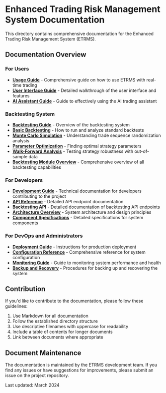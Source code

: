 # Enhanced Trading Risk Management System Documentation

This directory contains comprehensive documentation for the Enhanced Trading Risk Management System (ETRMS).

## Documentation Overview

### For Users

- [**Usage Guide**](USAGE_GUIDE.md) - Comprehensive guide on how to use ETRMS with real-time trading
- [**User Interface Guide**](user/UI_GUIDE.md) - Detailed walkthrough of the user interface and features
- [**AI Assistant Guide**](user/AI_ASSISTANT.md) - Guide to effectively using the AI trading assistant

### Backtesting System

- [**Backtesting Guide**](backtesting_guide.md) - Overview of the backtesting system
- [**Basic Backtesting**](features/basic_backtesting.md) - How to run and analyze standard backtests
- [**Monte Carlo Simulation**](features/monte_carlo_simulation.md) - Understanding trade sequence randomization analysis
- [**Parameter Optimization**](features/parameter_optimization.md) - Finding optimal strategy parameters
- [**Walk-Forward Analysis**](features/walk_forward_analysis.md) - Testing strategy robustness with out-of-sample data
- [**Backtesting Module Overview**](backtesting/README.md) - Comprehensive overview of all backtesting capabilities

### For Developers

- [**Development Guide**](DEVELOPMENT.md) - Technical documentation for developers contributing to the project
- [**API Reference**](api/README.md) - Detailed API endpoint documentation
- [**Backtesting API**](api/backtesting_api.md) - Detailed documentation of backtesting API endpoints
- [**Architecture Overview**](architecture/OVERVIEW.md) - System architecture and design principles
- [**Component Specifications**](architecture/COMPONENTS.md) - Detailed specifications for system components

### For DevOps and Administrators

- [**Deployment Guide**](deployment/DEPLOYMENT.md) - Instructions for production deployment
- [**Configuration Reference**](deployment/CONFIGURATION.md) - Comprehensive reference for system configuration
- [**Monitoring Guide**](deployment/MONITORING.md) - Guide to monitoring system performance and health
- [**Backup and Recovery**](deployment/BACKUP_RECOVERY.md) - Procedures for backing up and recovering the system

## Contribution

If you'd like to contribute to the documentation, please follow these guidelines:

1. Use Markdown for all documentation
2. Follow the established directory structure
3. Use descriptive filenames with uppercase for readability
4. Include a table of contents for longer documents
5. Link between documents where appropriate

## Document Maintenance

The documentation is maintained by the ETRMS development team. If you find any issues or have suggestions for improvements, please submit an issue on the project repository.

Last updated: March 2024 